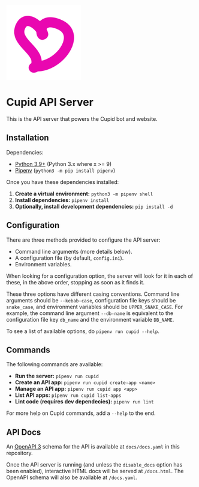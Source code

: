 <img src="docs/static/logo.png" alt="Cupid Logo" width="200"></img>

# Cupid API Server

This is the API server that powers the Cupid bot and website.

## Installation

Dependencies:

- [Python 3.9+](https://www.python.org/downloads/) (Python 3.x where x >= 9)
- [Pipenv](https://pypi.org/project/pipenv/) (`python3 -m pip install pipenv`)

Once you have these dependencies installed:

1. **Create a virtual environment:** `python3 -m pipenv shell`
2. **Install dependencies:** `pipenv install`
3. **Optionally, install development dependencies:** `pip install -d`

## Configuration

There are three methods provided to configure the API server:

- Command line arguments (more details below).
- A configuration file (by default, `config.ini`).
- Environment variables.

When looking for a configuration option, the server will look for it in each of
these, in the above order, stopping as soon as it finds it.

These three options have different casing conventions. Command line arguments
should be `--kebab-case`, configuration file keys should be `snake_case`, and
environment variables should be `UPPER_SNAKE_CASE`. For example, the command
line argument `--db-name` is equivalent to the configuration file key `db_name`
and the environment variable `DB_NAME`.

To see a list of available options, do `pipenv run cupid --help`.

## Commands

The following commands are available:

- **Run the server:** `pipenv run cupid`
- **Create an API app:** `pipenv run cupid create-app <name>`
- **Manage an API app:** `pipenv run cupid app <app>`
- **List API apps:** `pipenv run cupid list-apps`
- **Lint code (requires dev dependecies):** `pipenv run lint`

For more help on Cupid commands, add a `--help` to the end.

## API Docs

An [OpenAPI 3](https://swagger.io/specification) schema for the API is available at `docs/docs.yaml` in this repository.

Once the API server is running (and unless the `disable_docs` option has been enabled), interactive HTML docs will be served at `/docs.html`. The OpenAPI schema will also be available at `/docs.yaml`.
